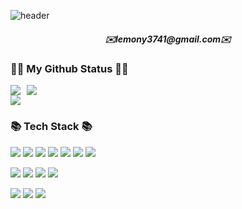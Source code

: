 ![header](https://capsule-render.vercel.app/api?type=waving&color=gradient&section=header&text=Hi!%20It's%20lemony1122&animation=twinkling&fontSize=35&fontAlign=70&height=250)

<h5 align="center"> ✉️lemony3741@gmail.com✉️ </h5>

<h3 align="left">👩‍💻 My Github Status 👩‍💻</h3>
<div align="left">
  <div style="display: flex; align-items: center;">
    <a href="https://github.com/anuraghazra/github-readme-stats">
      <img src="https://github-readme-stats.vercel.app/api?username=lemony1122&hide_title=true&show_icons=true&include_all_commits=true&disable_animations=true&theme=vue" />
    </a>
    <a href="https://github.com/lemony1122/github-readme-stats">
      <img src="https://github-readme-stats.vercel.app/api/top-langs/?username=lemony1122&layout=compact&theme=vue" style="margin-left: 10px;" />
    </a>
  </div>
  <a href="https://solved.ac/lemony3741/">
    <img src="http://mazassumnida.wtf/api/v2/generate_badge?boj=lemony3741" />
  </a>
</div>

<h3 align="left">📚 Tech Stack 📚</h3>
<p align="left">
  <img src="https://img.shields.io/badge/Java-007396?style=flat-square&logo=Java&logoColor=white"/> 
  <img src="https://img.shields.io/badge/Javascript-ffb13b?style=flat-square&logo=javascript&logoColor=white"/>
  <img src="https://img.shields.io/badge/html5-E34F26?style=flat-square&logo=html5&logoColor=white"/>
  <img src="https://img.shields.io/badge/css3-1572B6?style=flat-square&logo=css3&logoColor=white"/>
  <img src="https://img.shields.io/badge/Vue.js-4FC08D?style=flat-square&logo=Vue.js&logoColor=white"/>
  <img src="https://img.shields.io/badge/Node.js-5FA04E?style=flat-square&logo=Node.js&logoColor=white"/>
  <img src="https://img.shields.io/badge/SpringBoot-6DB33F?style=flat-square&logo=SpringBoot&logoColor=white"/>
</p>
<p align="left">
  <img src="https://img.shields.io/badge/MariaDB-003545?style=flat-square&logo=mariaDB&logoColor=white"/>
  <img src="https://img.shields.io/badge/MySQL-4479A1?style=flat-square&logo=MySQL&logoColor=white"/>
  <img src="https://img.shields.io/badge/Docker-2496ED?style=flat-square&logo=Docker&logoColor=white"/>
  <img src="https://img.shields.io/badge/GitHub%20Actions-2088FF?style=flat-square&logo=GitHub%20Actions&logoColor=white"/>
</p>
<p align="left">
  <img src="https://img.shields.io/badge/Postman-FF6C37?style=flat-square&logo=Postman&logoColor=white"/>
  <img src="https://img.shields.io/badge/Visual%20Studio%20Code-007ACC?style=flat-square&logo=Visual%20Studio%20Code&logoColor=white"/>
  <img src="https://img.shields.io/badge/intellijidea-000000?style=flat-square&logo=intellijidea&logoColor=white"/>
</p>
